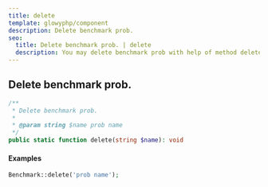 ```yaml
---
title: delete
template: glowyphp/component
description: Delete benchmark prob.
seo:
  title: Delete benchmark prob. | delete
  description: You may delete benchmark prob with help of method delete
---
```


<h2 class="font-normal text-lg">
Delete benchmark prob.
</h2>

```php
/**
 * Delete benchmark prob.
 * 
 * @param string $name prob name
 */
public static function delete(string $name): void
```

#### Examples

```php
Benchmark::delete('prob name');
```

